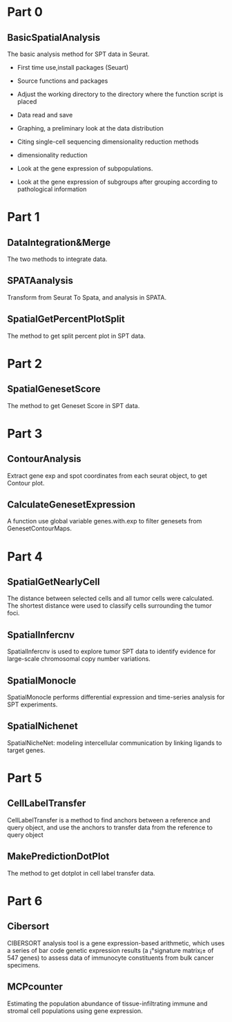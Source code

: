 # Part 0  
## BasicSpatialAnalysis
The basic analysis method  for SPT data in Seurat.

* First time use,install packages (Seuart)
- Source functions and packages
* Adjust the working directory to the directory where the function script is placed
- Data read and save
* Graphing, a preliminary look at the data distribution
- Citing single-cell sequencing dimensionality reduction methods
* dimensionality reduction
- Look at the gene expression of subpopulations.
* Look at the gene expression of subgroups after grouping according to pathological information

# Part 1
## DataIntegration&Merge
The two methods to integrate data.

## SPATAanalysis
Transform from Seurat To Spata, and analysis in SPATA.

## SpatialGetPercentPlotSplit
The method to get split percent plot in SPT data.

# Part 2 
## SpatialGenesetScore
The method to get Geneset Score in SPT data.

# Part 3 
## ContourAnalysis
Extract gene exp and spot coordinates from each seurat object, to get Contour plot.

## CalculateGenesetExpression
A function use global variable genes.with.exp to filter genesets from GenesetContourMaps.

# Part 4 
## SpatialGetNearlyCell
The distance between selected cells and all tumor cells were calculated.
The shortest distance were used to classify cells surrounding the tumor foci.

## SpatialInfercnv
SpatialInfercnv is used to explore tumor SPT data to identify evidence for large-scale chromosomal copy number variations.

## SpatialMonocle
SpatialMonocle performs differential expression and time-series analysis for SPT experiments.

## SpatialNichenet
SpatialNicheNet: modeling intercellular communication by linking ligands to target genes.

# Part 5 
## CellLabelTransfer
CellLabelTransfer is a method to find anchors between a reference and query object, and use the anchors to transfer data from the reference to query object

## MakePredictionDotPlot
The method to get dotplot in cell label transfer data.

# Part 6 
## Cibersort
CIBERSORT analysis tool is a gene expression-based arithmetic, which uses a series of bar code genetic expression results (a ¡°signature matrix¡± of 547 genes) to assess data of immunocyte constituents from bulk cancer specimens.

## MCPcounter
Estimating the population abundance of tissue-infiltrating immune and stromal cell populations using gene expression.
